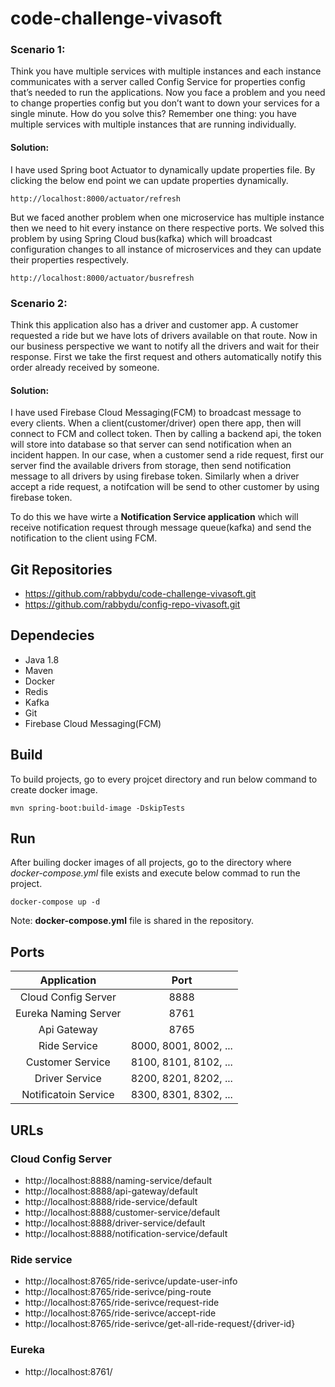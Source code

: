# code-challenge-vivasoft

### Scenario 1: 
Think you have multiple services with multiple instances and each instance communicates with a server called Config Service for properties config that’s needed to run the applications. Now you face a problem and you need to change properties config but you don’t want to down your services for a single minute. How do you solve this? Remember one thing: you have multiple services with multiple instances that are running individually.

#### Solution:
I have used Spring boot Actuator to dynamically update properties file. By clicking the below end point we can update properties dynamically.
```
http://localhost:8000/actuator/refresh
```
But we faced another problem when one microservice has multiple instance then we need to hit every instance on there respective ports. We solved this problem by using Spring Cloud bus(kafka) which will broadcast configuration changes to all instance of microservices and they can update their properties respectively.
```
http://localhost:8000/actuator/busrefresh
```

### Scenario 2: 
Think this application also has a driver and customer app. A customer requested a ride but we have lots of drivers available on that route. Now in our business perspective we want to notify all the drivers and wait for their response. First we take the first request and others automatically notify this order already received by someone.

#### Solution:
I have used Firebase Cloud Messaging(FCM) to broadcast message to every clients. When a client(customer/driver) open there app, then will connect to FCM and collect token. Then by calling a backend api, the token will store into database so that server can send notification when an incident happen. In our case, when a customer send a ride request, first our server find the available drivers from storage, then send notification message to all drivers by using firebase token. Similarly when a driver accept a ride request, a notifcation will be send to other customer by using firebase token.

To do this we have wirte a **Notification Service application** which will receive notification request through message queue(kafka) and send the notification to the client using FCM.

## Git Repositories
- https://github.com/rabbydu/code-challenge-vivasoft.git
- https://github.com/rabbydu/config-repo-vivasoft.git

## Dependecies
- Java 1.8
- Maven
- Docker
- Redis
- Kafka
- Git
- Firebase Cloud Messaging(FCM)

## Build
To build projects, go to every projcet directory and run below command to create docker image.
```
mvn spring-boot:build-image -DskipTests
```

## Run
After builing docker images of all projects, go to the directory where *docker-compose.yml* file exists and execute below commad to run the project. 
```
docker-compose up -d
```
Note: **docker-compose.yml** file is shared in the repository.

## Ports

| Application | Port  |
| :-----: | :-: |
| Cloud Config Server | 8888 |
| Eureka Naming Server | 8761 |
| Api Gateway | 8765 |
| Ride Service | 8000, 8001, 8002, ... |
| Customer Service | 8100, 8101, 8102, ... |
| Driver Service | 8200, 8201, 8202, ... |
| Notificatoin Service | 8300, 8301, 8302, ... |

## URLs

### Cloud Config Server
- http://localhost:8888/naming-service/default
- http://localhost:8888/api-gateway/default
- http://localhost:8888/ride-service/default
- http://localhost:8888/customer-service/default
- http://localhost:8888/driver-service/default
- http://localhost:8888/notification-service/default

### Ride service
- http://localhost:8765/ride-serivce/update-user-info
- http://localhost:8765/ride-serivce/ping-route
- http://localhost:8765/ride-serivce/request-ride
- http://localhost:8765/ride-serivce/accept-ride
- http://localhost:8765/ride-serivce/get-all-ride-request/{driver-id}

### Eureka
- http://localhost:8761/
